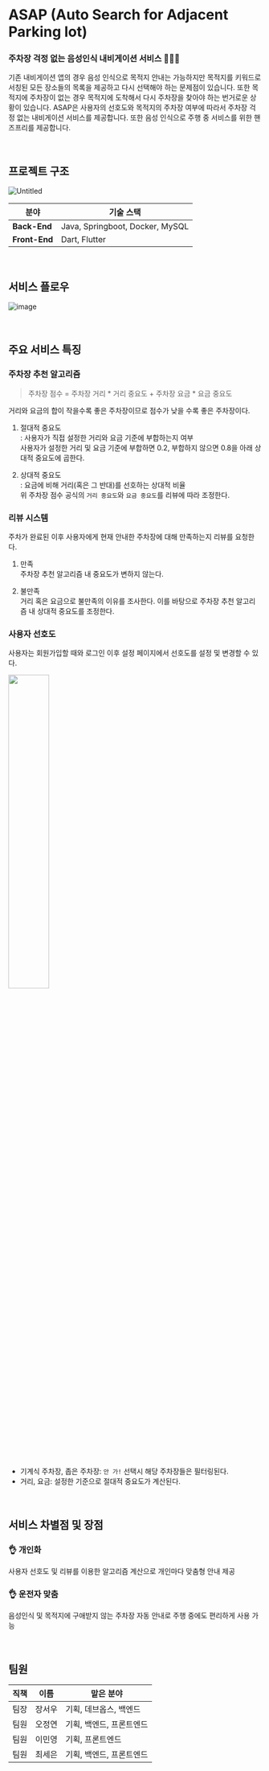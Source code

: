 # ASAP (Auto Search for Adjacent Parking lot)

### 주차장 걱정 없는 음성인식 내비게이션 서비스 🚗🚓🚕

기존 내비게이션 앱의 경우 음성 인식으로 목적지 안내는 가능하지만 목적지를 키워드로 서칭된 모든 장소들의 목록을 제공하고 다시 선택해야 하는 문제점이 있습니다. 
또한 목적지에 주차장이 없는 경우 목적지에 도착해서 다시 주차장을 찾아야 하는 번거로운 상황이 있습니다. 
ASAP은 사용자의 선호도와 목적지의 주차장 여부에 따라서 주차장 걱정 없는 내비게이션 서비스를 제공합니다. 
또한 음성 인식으로 주행 중 서비스를 위한 핸즈프리를 제공합니다.

<br/>

## 프로젝트 구조

![Untitled](https://user-images.githubusercontent.com/64001680/211714084-265cf651-a4a8-4840-8110-c61fd9716f32.jpeg)

| 분야 | 기술 스택 |
| --- | ---------- |
| **Back-End** | Java, Springboot, Docker, MySQL |
| **Front-End** | Dart, Flutter |

<br/>

## 서비스 플로우

![image](https://user-images.githubusercontent.com/64001680/211714754-3d8ffcf2-c467-4292-9b15-a99f1c187d54.png)

<br>

## 주요 서비스 특징

### 주차장 추천 알고리즘

> 주차장 점수 = 주차장 거리 * 거리 중요도 + 주차장 요금 * 요금 중요도

거리와 요금의 합이 작을수록 좋은 주차장이므로 점수가 낮을 수록 좋은 주차장이다.

1. 절대적 중요도 <br>
: 사용자가 직접 설정한 거리와 요금 기준에 부합하는지 여부 <br>
사용자가 설정한 거리 및 요금 기준에 부합하면 0.2, 부합하지 않으면 0.8을 아래 상대적 중요도에 곱한다.

2. 상대적 중요도 <br>
: 요금에 비해 거리(혹은 그 반대)를 선호하는 상대적 비율 <br>
위 주차장 점수 공식의 ```거리 중요도```와 ```요금 중요도```를 리뷰에 따라 조정한다.

### 리뷰 시스템

주차가 완료된 이후 사용자에게 현재 안내한 주차장에 대해 만족하는지 리뷰를 요청한다. 

1. 만족 <br>
주차장 추천 알고리즘 내 중요도가 변하지 않는다.

2. 불만족 <br>
거리 혹은 요금으로 불만족의 이유를 조사한다. 이를 바탕으로 주차장 추천 알고리즘 내 상대적 중요도를 조정한다.

### 사용자 선호도

사용자는 회원가입할 때와 로그인 이후 설정 페이지에서 선호도를 설정 및 변경할 수 있다.

<img src="https://user-images.githubusercontent.com/64001680/211716479-92ec34bf-2d64-42ff-898e-2ad2c2590258.png" width=40%>

- 기계식 주차장, 좁은 주차장: ```안 가!``` 선택시 해당 주차장들은 필터링된다.
- 거리, 요금: 설정한 기준으로 절대적 중요도가 계산된다.

<br>

## 서비스 차별점 및 장점

### 👌 개인화

사용자 선호도 및 리뷰를 이용한 알고리즘 계산으로 개인마다 맞춤형 안내 제공

### 👌 운전자 맞춤

음성인식 및 목적지에 구애받지 않는 주차장 자동 안내로 주행 중에도 편리하게 사용 가능

<br>

## 팀원 

| 직책 | 이름 | 맡은 분야 |
| ---- | --- | --------- |
| 팀장 | 장서우 | 기획, 데브옵스, 백엔드 |
| 팀원 | 오정연 | 기획, 백엔드, 프론트엔드 |
| 팀원 | 이민영 | 기획, 프론트엔드 |
| 팀원 | 최세은 | 기획, 백엔드, 프론트엔드 |

